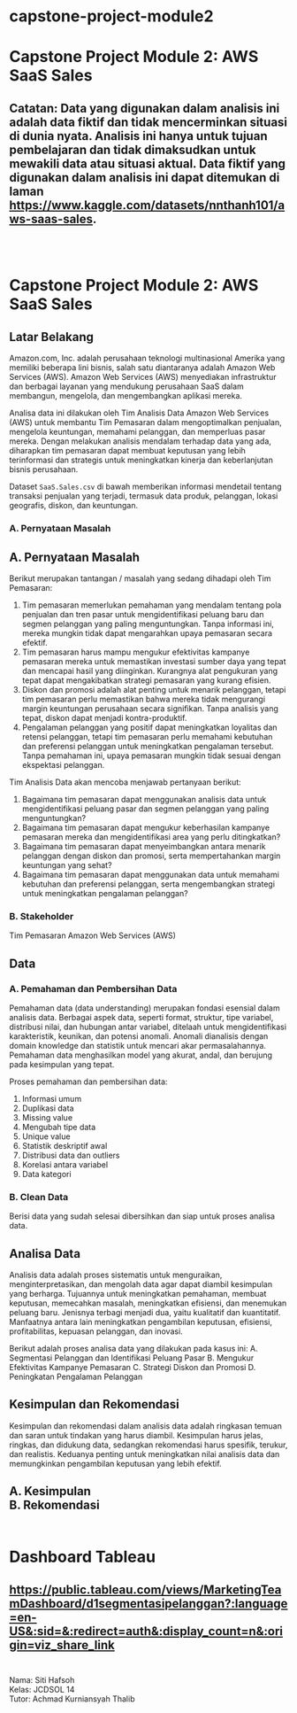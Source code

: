 # capstone-project-module2
# Capstone Project Module 2: AWS SaaS Sales

Catatan:
Data yang digunakan dalam analisis ini adalah data fiktif dan tidak mencerminkan situasi di dunia nyata. Analisis ini hanya untuk tujuan pembelajaran dan tidak dimaksudkan untuk mewakili data atau situasi aktual. Data fiktif yang digunakan dalam analisis ini dapat ditemukan di laman https://www.kaggle.com/datasets/nnthanh101/aws-saas-sales.
---
<br><br>


# **Capstone Project Module 2: AWS SaaS Sales**

## **Latar Belakang**
Amazon.com, Inc. adalah perusahaan teknologi multinasional Amerika yang memiliki beberapa lini bisnis, salah satu diantaranya adalah Amazon Web Services (AWS). Amazon Web Services (AWS) menyediakan infrastruktur dan berbagai layanan yang mendukung perusahaan SaaS dalam membangun, mengelola, dan mengembangkan aplikasi mereka.

Analisa data ini dilakukan oleh Tim Analisis Data Amazon Web Services (AWS) untuk membantu Tim Pemasaran dalam mengoptimalkan penjualan, mengelola keuntungan, memahami pelanggan, dan memperluas pasar mereka. Dengan melakukan analisis mendalam terhadap data yang ada, diharapkan tim pemasaran dapat membuat keputusan yang lebih terinformasi dan strategis untuk meningkatkan kinerja dan keberlanjutan bisnis perusahaan.

Dataset `SaaS.Sales.csv` di bawah memberikan informasi mendetail tentang transaksi penjualan yang terjadi, termasuk data produk, pelanggan, lokasi geografis, diskon, dan keuntungan.

### **A. Pernyataan Masalah**
## **A. Pernyataan Masalah**

Berikut merupakan tantangan / masalah yang sedang dihadapi oleh Tim Pemasaran:<br>
1. Tim pemasaran memerlukan pemahaman yang mendalam tentang pola penjualan dan tren pasar untuk mengidentifikasi peluang baru dan segmen pelanggan yang paling menguntungkan. Tanpa informasi ini, mereka mungkin tidak dapat mengarahkan upaya pemasaran secara efektif.
2. Tim pemasaran harus mampu mengukur efektivitas kampanye pemasaran mereka untuk memastikan investasi sumber daya yang tepat dan mencapai hasil yang diinginkan. Kurangnya alat pengukuran yang tepat dapat mengakibatkan strategi pemasaran yang kurang efisien.
3. Diskon dan promosi adalah alat penting untuk menarik pelanggan, tetapi tim pemasaran perlu memastikan bahwa mereka tidak mengurangi margin keuntungan perusahaan secara signifikan. Tanpa analisis yang tepat, diskon dapat menjadi kontra-produktif.
4. Pengalaman pelanggan yang positif dapat meningkatkan loyalitas dan retensi pelanggan, tetapi tim pemasaran perlu memahami kebutuhan dan preferensi pelanggan untuk meningkatkan pengalaman tersebut. Tanpa pemahaman ini, upaya pemasaran mungkin tidak sesuai dengan ekspektasi pelanggan.

Tim Analisis Data akan mencoba menjawab pertanyaan berikut:<br>
1. Bagaimana tim pemasaran dapat menggunakan analisis data untuk mengidentifikasi peluang pasar dan segmen pelanggan yang paling menguntungkan?
2. Bagaimana tim pemasaran dapat mengukur keberhasilan kampanye pemasaran mereka dan mengidentifikasi area yang perlu ditingkatkan?
3. Bagaimana tim pemasaran dapat menyeimbangkan antara menarik pelanggan dengan diskon dan promosi, serta mempertahankan margin keuntungan yang sehat?
4. Bagaimana tim pemasaran dapat menggunakan data untuk memahami kebutuhan dan preferensi pelanggan, serta mengembangkan strategi untuk meningkatkan pengalaman pelanggan?

### **B. Stakeholder**
Tim Pemasaran Amazon Web Services (AWS)


## **Data**

### **A. Pemahaman dan Pembersihan Data**
Pemahaman data (data understanding) merupakan fondasi esensial dalam analisis data. Berbagai aspek data, seperti format, struktur, tipe variabel, distribusi nilai, dan hubungan antar variabel, ditelaah untuk mengidentifikasi karakteristik, keunikan, dan potensi anomali. Anomali dianalisis dengan domain knowledge dan statistik untuk mencari akar permasalahannya. Pemahaman data menghasilkan model yang akurat, andal, dan berujung pada kesimpulan yang tepat.

Proses pemahaman dan pembersihan data:
1. Informasi umum
2. Duplikasi data
3. Missing value
4. Mengubah tipe data
5. Unique value
6. Statistik deskriptif awal
7. Distribusi data dan outliers
8. Korelasi antara variabel
9. Data kategori

### **B. Clean Data**
Berisi data yang sudah selesai dibersihkan dan siap untuk proses analisa data.

## **Analisa Data**
Analisis data adalah proses sistematis untuk menguraikan, menginterpretasikan, dan mengolah data agar dapat diambil kesimpulan yang berharga. Tujuannya untuk meningkatkan pemahaman, membuat keputusan, memecahkan masalah, meningkatkan efisiensi, dan menemukan peluang baru. Jenisnya terbagi menjadi dua, yaitu kualitatif dan kuantitatif. Manfaatnya antara lain meningkatkan pengambilan keputusan, efisiensi, profitabilitas, kepuasan pelanggan, dan inovasi.

Berikut adalah proses analisa data yang dilakukan pada kasus ini:
A. Segmentasi Pelanggan dan Identifikasi Peluang Pasar
B. Mengukur Efektivitas Kampanye Pemasaran
C. Strategi Diskon dan Promosi
D. Peningkatan Pengalaman Pelanggan

## **Kesimpulan dan Rekomendasi**

Kesimpulan dan rekomendasi dalam analisis data adalah ringkasan temuan dan saran untuk tindakan yang harus diambil. Kesimpulan harus jelas, ringkas, dan didukung data, sedangkan rekomendasi harus spesifik, terukur, dan realistis. Keduanya penting untuk meningkatkan nilai analisis data dan memungkinkan pengambilan keputusan yang lebih efektif.

A. Kesimpulan<br>
B. Rekomendasi
<br><br>
---

# **Dashboard Tableau**<br>
https://public.tableau.com/views/MarketingTeamDashboard/d1segmentasipelanggan?:language=en-US&:sid=&:redirect=auth&:display_count=n&:origin=viz_share_link <br><br>
---

Nama: Siti Hafsoh<br>
Kelas: JCDSOL 14<br>
Tutor: Achmad Kurniansyah Thalib<br>
